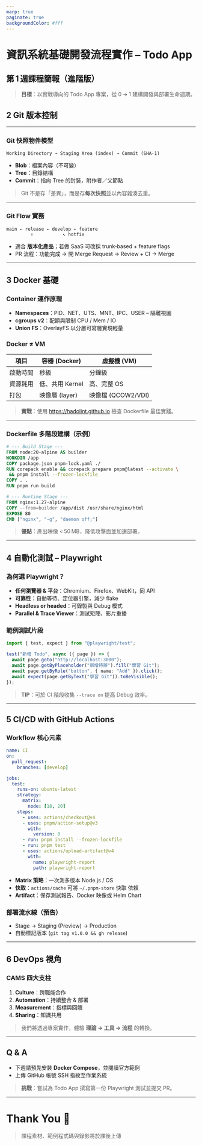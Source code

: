 ```yaml
---
marp: true
paginate: true
backgroundColor: #fff
---
```


# 資訊系統基礎開發流程實作 – Todo App
## 第 1 週課程簡報（進階版）

> **目標**：以實戰導向的 Todo App 專案，從 0 ➜ 1 建構開發與部署生命週期。

## 2 Git 版本控制

---
### Git 快照物件模型
```text
Working Directory → Staging Area (index) → Commit (SHA‑1)
```
- **Blob**：檔案內容（不可變）
- **Tree**：目錄結構
- **Commit**：指向 Tree 的封裝，附作者／父節點

> Git 不是存「差異」，而是存**每次快照**並以內容雜湊去重。

---

### Git Flow 實務
```
main ← release ← develop ← feature
         ↑           ↖ hotfix
```
- 適合 **版本化產品**；若做 SaaS 可改採 trunk‑based + feature flags
- PR 流程：功能完成 → 開 Merge Request → Review + CI → Merge

---

## 3 Docker 基礎

### Container 運作原理
- **Namespaces**：PID、NET、UTS、MNT、IPC、USER – 隔離視圖
- **cgroups v2**：配額與限制 CPU / Mem / IO
- **Union FS**：OverlayFS 以分層可寫層實現輕量

### Docker ≠ VM
| 項目 | 容器 (Docker) | 虛擬機 (VM) |
| --- | --- | --- |
| 啟動時間 | 秒級 | 分鐘級 |
| 資源耗用 | 低、共用 Kernel | 高、完整 OS |
| 打包 | 映像層 (layer) | 映像檔 (QCOW2/VDI) |

> **實戰**：使用 <https://hadolint.github.io> 檢查 Dockerfile 最佳實踐。

---

### Dockerfile 多階段建構（示例）
```dockerfile
# --- Build Stage ---
FROM node:20-alpine AS builder
WORKDIR /app
COPY package.json pnpm-lock.yaml ./
RUN corepack enable && corepack prepare pnpm@latest --activate \
 && pnpm install --frozen-lockfile
COPY . .
RUN pnpm run build

# --- Runtime Stage ---
FROM nginx:1.27-alpine
COPY --from=builder /app/dist /usr/share/nginx/html
EXPOSE 80
CMD ["nginx", "-g", "daemon off;"]
```
> **優點**：產出映像 < 50 MB，降低攻擊面並加速部署。

---

## 4 自動化測試 – Playwright

### 為何選 Playwright？
- **任何瀏覽器 & 平台**：Chromium、Firefox、WebKit，同 API
- **可靠性**：自動等待、定位器引擎，減少 flake
- **Headless or headed**：可錄製與 Debug 模式
- **Parallel & Trace Viewer**：測試矩陣、影片重播

### 範例測試片段
```ts
import { test, expect } from "@playwright/test";

test("新增 Todo", async ({ page }) => {
  await page.goto("http://localhost:3000");
  await page.getByPlaceholder("新增待辦").fill("學習 Git");
  await page.getByRole("button", { name: "Add" }).click();
  await expect(page.getByText("學習 Git")).toBeVisible();
});
```
> **TIP**：可於 CI 階段收集 `--trace on` 提高 Debug 效率。

---

## 5 CI/CD with GitHub Actions

### Workflow 核心元素
```yaml
name: CI
on:
  pull_request:
    branches: [develop]

jobs:
  test:
    runs-on: ubuntu-latest
    strategy:
      matrix:
        node: [18, 20]
    steps:
      - uses: actions/checkout@v4
      - uses: pnpm/action-setup@v3
        with:
          version: 8
      - run: pnpm install --frozen-lockfile
      - run: pnpm test
      - uses: actions/upload-artifact@v4
        with:
          name: playwright-report
          path: playwright-report
```
- **Matrix 策略**：一次測多版本 Node.js / OS
- **快取**：`actions/cache` 可將 `~/.pnpm-store` 快取 依賴
- **Artifact**：保存測試報告、Docker 映像或 Helm Chart

### 部署流水線（預告）
- Stage → Staging (Preview) → Production
- 自動標記版本 (`git tag v1.0.0 && gh release`)

---

## 6 DevOps 視角

### CAMS 四大支柱
1. **Culture**：跨職能合作
2. **Automation**：持續整合 & 部署
3. **Measurement**：指標與回饋
4. **Sharing**：知識共用

> 我們將透過專案實作，體驗 **理論 → 工具 → 流程** 的轉換。

---

## Q & A

- 下週請預先安裝 **Docker Compose**，並閱讀官方範例
- 上傳 GitHub 帳號 SSH 指紋至作業系統

> **挑戰**：嘗試為 Todo App 撰寫第一份 Playwright 測試並提交 PR。

---

# Thank You 🙌

> 課程素材、範例程式碼與錄影將於課後上傳

